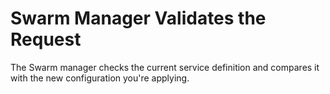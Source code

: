 # Swarm Manager Validates the Request

The Swarm manager checks the current service definition and compares it with the new configuration you're applying.

